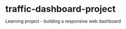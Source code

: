 # traffic-dashboard-project
Learning project - building a responsive web dashboard
<!DOCTYPE html>
<html lang="en">
<head>
    <meta charset="UTF-8">
    <meta name="viewport" content="width=device-width, initial-scale=1.0">
    <title>TrafficFlow Pro - Odisha</title>
    <link rel="stylesheet" href="https://unpkg.com/leaflet/dist/leaflet.css"/>
    <script src="https://unpkg.com/leaflet/dist/leaflet.js"></script>
    <script src="https://cdn.jsdelivr.net/npm/chart.js"></script>
    <style>
        * {
            margin: 0;
            padding: 0;
            box-sizing: border-box;
        }
        
        body {
            font-family: 'Segoe UI', Tahoma, Geneva, Verdana, sans-serif;
            background: #0a0f1c;
            color: #ffffff;
            overflow-x: hidden;
        }
        
        .sidebar {
            width: 260px;
            height: 100vh;
            background: #1a1f2e;
            position: fixed;
            left: 0;
            top: 0;
            z-index: 1000;
            padding: 20px 0;
            border-right: 1px solid #2d3748;
        }
        
        .logo {
            padding: 0 20px 30px;
            border-bottom: 1px solid #2d3748;
            margin-bottom: 30px;
        }
        
        .logo h2 {
            color: #4299e1;
            font-size: 18px;
        }
        
        .nav-menu {
            list-style: none;
        }
        
        .nav-item {
            margin-bottom: 5px;
        }
        
        .nav-link {
            display: flex;
            align-items: center;
            padding: 12px 20px;
            color: #a0aec0;
            text-decoration: none;
            transition: all 0.3s;
            cursor: pointer;
        }
        
        .nav-link:hover, .nav-link.active {
            background: #2d3748;
            color: #4299e1;
        }
        
        .nav-icon {
            margin-right: 12px;
            font-size: 16px;
        }
        
        .main-content {
            margin-left: 260px;
            min-height: 100vh;
            background: #0f1419;
        }
        
        .header {
            background: #1a1f2e;
            padding: 20px 30px;
            border-bottom: 1px solid #2d3748;
            display: flex;
            justify-content: between;
            align-items: center;
        }
        
        .time {
            color: #718096;
            font-size: 14px;
        }
        
        .metrics-grid {
            display: grid;
            grid-template-columns: repeat(auto-fit, minmax(250px, 1fr));
            gap: 20px;
            padding: 30px;
        }
        
        .metric-card {
            background: linear-gradient(135deg, #1a202c, #2d3748);
            border: 1px solid #2d3748;
            border-radius: 12px;
            padding: 24px;
            position: relative;
            overflow: hidden;
        }
        
        .metric-card::before {
            content: '';
            position: absolute;
            top: 0;
            left: 0;
            right: 0;
            height: 3px;
            background: linear-gradient(90deg, #4299e1, #63b3ed);
        }
        
        .metric-header {
            display: flex;
            justify-content: space-between;
            align-items: center;
            margin-bottom: 15px;
        }
        
        .metric-title {
            color: #a0aec0;
            font-size: 14px;
            font-weight: 500;
        }
        
        .metric-icon {
            color: #4299e1;
            font-size: 20px;
        }
        
        .metric-value {
            font-size: 32px;
            font-weight: 700;
            color: #ffffff;
            margin-bottom: 8px;
        }
        
        .metric-change {
            font-size: 12px;
            color: #48bb78;
        }
        
        .metric-change.negative {
            color: #f56565;
        }
        
        .status-optimal {
            color: #48bb78;
        }
        
        .status-warning {
            color: #ed8936;
        }
        
        .status-congested {
            color: #f56565;
        }
        
        .content-section {
            padding: 0 30px 30px;
        }
        
        .section-card {
            background: #1a202c;
            border: 1px solid #2d3748;
            border-radius: 12px;
            margin-bottom: 30px;
            overflow: hidden;
        }
        
        .section-header {
            padding: 20px 24px;
            border-bottom: 1px solid #2d3748;
            display: flex;
            justify-content: space-between;
            align-items: center;
        }
        
        .section-title {
            font-size: 18px;
            font-weight: 600;
            color: #ffffff;
        }
        
        .section-subtitle {
            color: #718096;
            font-size: 14px;
            margin-top: 4px;
        }
        
        .map-container {
            height: 500px;
            position: relative;
        }
        
        #map {
            height: 100%;
            width: 100%;
        }
        
        .controls-panel {
            background: #2d3748;
            padding: 20px;
            display: none;
        }
        
        .controls-grid {
            display: grid;
            grid-template-columns: repeat(auto-fit, minmax(300px, 1fr));
            gap: 20px;
        }
        
        .control-group {
            background: #1a202c;
            padding: 16px;
            border-radius: 8px;
            border: 1px solid #4a5568;
        }
        
        .control-label {
            color: #a0aec0;
            font-size: 14px;
            margin-bottom: 8px;
            font-weight: 500;
        }
        
        .control-row {
            display: flex;
            gap: 10px;
            align-items: center;
            margin-bottom: 12px;
        }
        
        select, input {
            background: #2d3748;
            border: 1px solid #4a5568;
            color: #ffffff;
            padding: 8px 12px;
            border-radius: 6px;
            font-size: 14px;
        }
        
        button {
            background: #4299e1;
            border: none;
            color: white;
            padding: 10px 16px;
            border-radius: 6px;
            cursor: pointer;
            font-size: 14px;
            font-weight: 500;
            transition: background 0.3s;
        }
        
        button:hover {
            background: #3182ce;
        }
        
        .btn-danger {
            background: #f56565;
        }
        
        .btn-danger:hover {
            background: #e53e3e;
        }
        
        .btn-success {
            background: #48bb78;
        }
        
        .btn-success:hover {
            background: #38a169;
        }
        
        .analytics-grid {
            display: grid;
            grid-template-columns: repeat(auto-fit, minmax(400px, 1fr));
            gap: 20px;
        }
        
        .chart-container {
            background: #1a202c;
            padding: 20px;
            border-radius: 12px;
            border: 1px solid #2d3748;
        }
        
        .intersection-table {
            width: 100%;
            border-collapse: collapse;
            background: #1a202c;
        }
        
        .intersection-table th,
        .intersection-table td {
            padding: 12px 16px;
            text-align: left;
            border-bottom: 1px solid #2d3748;
        }
        
        .intersection-table th {
            background: #2d3748;
            font-weight: 600;
            color: #a0aec0;
            font-size: 14px;
        }
        
        .intersection-table td {
            color: #ffffff;
        }
        
        .status-dot {
            width: 8px;
            height: 8px;
            border-radius: 50%;
            display: inline-block;
            margin-right: 8px;
        }
        
        .status-dot.green {
            background: #48bb78;
        }
        
        .status-dot.yellow {
            background: #ed8936;
        }
        
        .status-dot.red {
            background: #f56565;
        }
        
        .page {
            display: none;
        }
        
        .page.active {
            display: block;
        }
        
        .user-type-selector {
            position: fixed;
            top: 20px;
            right: 20px;
            z-index: 1001;
            background: #1a202c;
            padding: 10px;
            border-radius: 8px;
            border: 1px solid #2d3748;
        }
        
        .alerts-panel {
            background: #1a202c;
            padding: 20px;
        }
        
        .alert-item {
            display: flex;
            align-items: center;
            padding: 12px;
            background: #2d3748;
            border-radius: 8px;
            margin-bottom: 12px;
            border-left: 4px solid #ed8936;
        }
        
        .alert-icon {
            color: #ed8936;
            margin-right: 12px;
            font-size: 18px;
        }
        
        .alert-content {
            flex: 1;
        }
        
        .alert-title {
            font-weight: 600;
            color: #ffffff;
            margin-bottom: 4px;
        }
        
        .alert-time {
            color: #718096;
            font-size: 12px;
        }
        
        .quick-actions {
            padding: 20px;
            background: #1a202c;
        }
        
        .action-grid {
            display: grid;
            grid-template-columns: repeat(auto-fit, minmax(200px, 1fr));
            gap: 15px;
        }
        
        .action-btn {
            background: linear-gradient(135deg, #4299e1, #63b3ed);
            border: none;
            color: white;
            padding: 16px;
            border-radius: 8px;
            cursor: pointer;
            font-weight: 600;
            transition: transform 0.3s;
            text-align: center;
        }
        
        .action-btn:hover {
            transform: translateY(-2px);
        }
        
        @media (max-width: 768px) {
            .sidebar {
                transform: translateX(-100%);
            }
            
            .main-content {
                margin-left: 0;
            }
        }
    </style>
</head>
<body>
    <!-- User Type Selector -->
    <div class="user-type-selector">
        <select id="userType" onchange="switchUserType()">
            <option value="admin">Admin (RTO Controller)</option>
            <option value="citizen">Citizen View</option>
        </select>
    </div>

    <!-- Sidebar -->
    <div class="sidebar">
        <div class="logo">
            <h2>TrafficFlow Pro</h2>
        </div>
        <ul class="nav-menu">
            <li class="nav-item">
                <a class="nav-link active" onclick="showPage('overview')">
                    <span class="nav-icon">📊</span>Overview
                </a>
            </li>
            <li class="nav-item">
                <a class="nav-link" onclick="showPage('traffic-map')">
                    <span class="nav-icon">🗺️</span>Traffic Map
                </a>
            </li>
            <li class="nav-item">
                <a class="nav-link" onclick="showPage('analytics')">
                    <span class="nav-icon">📈</span>Analytics
                </a>
            </li>
            <li class="nav-item admin-only">
                <a class="nav-link" onclick="showPage('signal-control')">
                    <span class="nav-icon">🚦</span>Signal Control
                </a>
            </li>
            <li class="nav-item admin-only">
                <a class="nav-link" onclick="showPage('alerts')">
                    <span class="nav-icon">⚠️</span>Alerts
                </a>
            </li>
            <li class="nav-item">
                <a class="nav-link" onclick="showPage('reports')">
                    <span class="nav-icon">📋</span>Reports
                </a>
            </li>
        </ul>
    </div>

    <!-- Main Content -->
    <div class="main-content">
        <!-- Header -->
        <div class="header">
            <div>
                <h1>Traffic Control Center</h1>
                <p class="section-subtitle">Real-time intersection monitoring and control - Odisha</p>
            </div>
            <div class="time" id="currentTime"></div>
        </div>

        <!-- Overview Page -->
        <div id="overview" class="page active">
            <!-- Metrics Grid -->
            <div class="metrics-grid">
                <div class="metric-card">
                    <div class="metric-header">
                        <span class="metric-title">Traffic Efficiency</span>
                        <span class="metric-icon">📈</span>
                    </div>
                    <div class="metric-value" id="trafficEfficiency">88.9%</div>
                    <div class="metric-change">+2.4% from last hour</div>
                </div>
                
                <div class="metric-card">
                    <div class="metric-header">
                        <span class="metric-title">Active Signals</span>
                        <span class="metric-icon">📍</span>
                    </div>
                    <div class="metric-value"><span id="activeSignals">48</span>/50</div>
                    <div class="metric-change">2 signals in maintenance mode</div>
                </div>
                
                <div class="metric-card">
                    <div class="metric-header">
                        <span class="metric-title">Avg Commute Time</span>
                        <span class="metric-icon">⏱️</span>
                    </div>
                    <div class="metric-value" id="avgCommute">22.8</div>
                    <div class="metric-change">-10.2% reduction achieved</div>
                </div>
                
                <div class="metric-card">
                    <div class="metric-header">
                        <span class="metric-title">System Status</span>
                        <span class="metric-icon">🔧</span>
                    </div>
                    <div class="metric-value status-optimal">Optimal</div>
                    <div class="metric-change">All systems operational</div>
                </div>
            </div>

            <!-- Main Dashboard Content -->
            <div class="content-section">
                <div class="section-card">
                    <div class="section-header">
                        <div>
                            <h3 class="section-title">Real-time Traffic Map</h3>
                            <p class="section-subtitle">Live traffic conditions across Odisha intersections</p>
                        </div>
                    </div>
                    <div class="map-container">
                        <div id="map"></div>
                    </div>
                </div>
            </div>
        </div>

        <!-- Traffic Map Page -->
        <div id="traffic-map" class="page">
            <div class="content-section">
                <div class="section-card">
                    <div class="section-header">
                        <div>
                            <h3 class="section-title">Interactive Traffic Map</h3>
                            <p class="section-subtitle">Detailed view of all intersections in Odisha</p>
                        </div>
                    </div>
                    <div class="map-container" style="height: 70vh;">
                        <div id="mapDetailed"></div>
                    </div>
                </div>
            </div>
        </div>

        <!-- Analytics Page -->
        <div id="analytics" class="page">
            <div class="content-section">
                <div class="analytics-grid">
                    <div class="chart-container">
                        <h4>Average Waiting Time</h4>
                        <canvas id="waitingTimeChart"></canvas>
                    </div>
                    <div class="chart-container">
                        <h4>Queue Length Analysis</h4>
                        <canvas id="queueLengthChart"></canvas>
                    </div>
                    <div class="chart-container">
                        <h4>Traffic Flow Trends</h4>
                        <canvas id="trafficFlowChart"></canvas>
                    </div>
                    <div class="chart-container">
                        <h4>Intersection Performance</h4>
                        <canvas id="performanceChart"></canvas>
                    </div>
                </div>
                
                <div class="section-card">
                    <div class="section-header">
                        <h3 class="section-title">Intersection Statistics</h3>
                    </div>
                    <table class="intersection-table">
                        <thead>
                            <tr>
                                <th>Intersection</th>
                                <th>Status</th>
                                <th>Avg Wait Time</th>
                                <th>Queue Length</th>
                                <th>Efficiency</th>
                                <th>Last Updated</th>
                            </tr>
                        </thead>
                        <tbody id="intersectionTableBody">
                        </tbody>
                    </table>
                </div>
            </div>
        </div>

        <!-- Signal Control Page (Admin Only) -->
        <div id="signal-control" class="page">
            <div class="content-section">
                <div class="section-card">
                    <div class="section-header">
                        <h3 class="section-title">Manual Signal Control</h3>
                        <p class="section-subtitle">Override automatic signals for emergency or maintenance</p>
                    </div>
                    <div class="controls-panel" style="display: block;">
                        <div class="controls-grid">
                            <div class="control-group">
                                <div class="control-label">Select Intersection</div>
                                <select id="intersectionSelect" onchange="updateSignalStatus()">
                                    <option value="">Choose intersection...</option>
                                </select>
                                <div id="currentSignalStatus" style="margin-top: 10px; padding: 10px; background: #2d3748; border-radius: 6px;">
                                    <strong>Current Status:</strong> <span id="signalStatusText">Select an intersection</span>
                                </div>
                            </div>
                            
                            <div class="control-group">
                                <div class="control-label">Manual Override</div>
                                <div class="control-row">
                                    <button class="btn-success" onclick="forceSignal('green')">Force Green</button>
                                    <button class="btn-danger" onclick="forceSignal('red')">Force Red</button>
                                    <button onclick="resetSignal()">Auto Mode</button>
                                </div>
                                <div class="control-row">
                                    <label>Duration (seconds):</label>
                                    <input type="number" id="signalDuration" value="30" min="5" max="300" style="width: 80px;">
                                </div>
                            </div>
                            
                            <div class="control-group">
                                <div class="control-label">Emergency Controls</div>
                                <div class="control-row">
                                    <button class="btn-danger" onclick="emergencyOverride()">🚨 Emergency Override</button>
                                </div>
                                <div class="control-row">
                                    <button onclick="maintenanceMode()">🔧 Maintenance Mode</button>
                                </div>
                            </div>
                        </div>
                    </div>
                </div>
            </div>
        </div>

        <!-- Alerts Page (Admin Only) -->
        <div id="alerts" class="page">
            <div class="content-section">
                <div class="section-card">
                    <div class="section-header">
                        <h3 class="section-title">⚠️ System Alerts</h3>
                    </div>
                    <div class="alerts-panel">
                        <div class="alert-item">
                            <div class="alert-icon">🔴</div>
                            <div class="alert-content">
                                <div class="alert-title">Heavy traffic detected on Broadway corridor</div>
                                <div class="alert-time">2 min ago</div>
                            </div>
                        </div>
                        <div class="alert-item">
                            <div class="alert-icon">🔵</div>
                            <div class="alert-content">
                                <div class="alert-title">Signal timing optimized for rush hour</div>
                                <div class="alert-time">15 min ago</div>
                            </div>
                        </div>
                        <div class="alert-item">
                            <div class="alert-icon">🟢</div>
                            <div class="alert-content">
                                <div class="alert-title">New efficiency record: 94% at Center St</div>
                                <div class="alert-time">1 hour ago</div>
                            </div>
                        </div>
                    </div>
                </div>

                <div class="section-card">
                    <div class="section-header">
                        <h3 class="section-title">Quick Actions</h3>
                    </div>
                    <div class="quick-actions">
                        <div class="action-grid">
                            <button class="action-btn" onclick="emergencyOverride()">⚡ Emergency Override</button>
                            <button class="action-btn" onclick="optimizeAll()">⚙️ Optimize All Signals</button>
                            <button class="action-btn" onclick="generateReport()">📊 Generate Report</button>
                            <button class="action-btn" onclick="maintenanceMode()">🔧 Maintenance Mode</button>
                        </div>
                    </div>
                </div>
            </div>
        </div>

        <!-- Reports Page -->
        <div id="reports" class="page">
            <div class="content-section">
                <div class="section-card">
                    <div class="section-header">
                        <h3 class="section-title">Traffic Reports</h3>
                        <button onclick="generateReport()">Generate New Report</button>
                    </div>
                    <div class="analytics-grid">
                        <div class="chart-container">
                            <h4>Daily Traffic Summary</h4>
                            <canvas id="dailySummaryChart"></canvas>
                        </div>
                        <div class="chart-container">
                            <h4>Weekly Performance</h4>
                            <canvas id="weeklyChart"></canvas>
                        </div>
                    </div>
                </div>
            </div>
        </div>
    </div>

    <script>
        // Global variables
        let map, mapDetailed;
        let intersections = [];
        let currentUserType = 'admin';
        let signalOverrides = {};
        
        // Initialize the application
        function init() {
            updateTime();
            setInterval(updateTime, 1000);
            initMaps();
            generateIntersectionData();
            initCharts();
            updateIntersectionTable();
            populateIntersectionSelect();
            setInterval(updateRealTimeData, 5000);
        }
        
        // Update current time
        function updateTime() {
            const now = new Date();
            document.getElementById('currentTime').textContent = now.toLocaleTimeString();
        }
        
        // Initialize Leaflet maps with Odisha focus
        function initMaps() {
            // Main overview map
            map = L.map('map').setView([20.2961, 85.8245], 10);
            L.tileLayer('https://{s}.tile.openstreetmap.org/{z}/{x}/{y}.png', {
                maxZoom: 19,
                attribution: '© OpenStreetMap contributors'
            }).addTo(map);
            
            // Detailed traffic map
            mapDetailed = L.map('mapDetailed').setView([20.2961, 85.8245], 11);
            L.tileLayer('https://{s}.tile.openstreetmap.org/{z}/{x}/{y}.png', {
                maxZoom: 19,
                attribution: '© OpenStreetMap contributors'
            }).addTo(mapDetailed);
            
            // Load roads and intersections
            loadOdishaRoads();
        }
        
        // Load Odisha roads using Overpass API
        async function loadOdishaRoads() {
            try {
                const query = `
                [out:json][timeout:25];
                area["name"="Odisha"]->.a;
                (
                  way["highway"~"primary|secondary|trunk|residential"](area.a);
                );
                out geom;
                `;
                
                const url = "https://overpass-api.de/api/interpreter?data=" + encodeURIComponent(query);
                const response = await fetch(url);
                const data = await response.json();
                
                data.elements.forEach((element, index) => {
                    if (element.type === 'way' && element.geometry) {
                        const coords = element.geometry.map(point => [point.lat, point.lon]);
                        const trafficStatus = ['optimal', 'warning', 'congested'][Math.floor(Math.random() * 3)];
                        const color = getTrafficColor(trafficStatus);
                        
                        // Add to both maps
                        L.polyline(coords, {
                            color: color,
                            weight: 4,
                            opacity: 0.7
                        }).addTo(map);
                        
                        L.polyline(coords, {
                            color: color,
                            weight: 5,
                            opacity: 0.8
                        }).addTo(mapDetailed);
                        
                        // Create intersection markers at road junctions
                        if (index % 10 === 0 && coords.length > 0) {
                            createIntersectionMarker(coords[Math.floor(coords.length / 2)], index);
                        }
                    }
                });
                
            } catch (error) {
                console.error('Error loading roads:', error);
                // Fallback: create demo intersections
                createDemoIntersections();
            }
        }
        
        // Create intersection marker
        function createIntersectionMarker(coords, index) {
            const intersectionId = `ODI-${String(index).padStart(3, '0')}`;
            const status = ['optimal', 'warning', 'congested'][Math.floor(Math.random() * 3)];
            const color = getTrafficColor(status);
            
            const intersection = {
                id: intersectionId,
                coords: coords,
                status: status,
                waitTime: Math.floor(Math.random() * 120) + 10,
                queueLength: Math.floor(Math.random() * 20) + 2,
                efficiency: Math.floor(Math.random() * 30) + 70,
                lastUpdated: new Date()
            };
            
            intersections.push(intersection);
            
            // Create markers for both maps
            const marker1 = L.circle(coords, {
                radius: 100,
                color: color,
                fill: true,
                fillOpacity: 0.8
            }).addTo(map);
            
            const marker2 = L.circle(coords, {
                radius: 150,
                color: color,
                fill: true,
                fillOpacity: 0.8
            }).addTo(mapDetailed);
            
            const popupContent = `
                <strong>${intersectionId}</strong><br>
                Status: <span style="color: ${color}">${status.toUpperCase()}</span><br>
                Wait Time: ${intersection.waitTime}s<br>
                Queue: ${intersection.queueLength} vehicles
            `;
            
            marker1.bindPopup(popupContent);
            marker2.bindPopup(popupContent);
        }
        
        // Create demo intersections if API fails
        function createDemoIntersections() {
            const demoPoints = [
                [20.2961, 85.8245], // Bhubaneswar center
                [20.3029, 85.8207], // Near Kalinga Institute
                [20.2906, 85.8313], // Near railway station
                [20.3102, 85.8312], // Patia area
                [20.2844, 85.8394], // Old town area
            ];
            
            demoPoints.forEach((coords, index) => {
                createIntersectionMarker(coords, index + 100);
            });
        }
        
        // Get traffic color based on status
        function getTrafficColor(status) {
            const colors = {
                'optimal': '#48bb78',
                'warning': '#ed8936',
                'congested': '#f56565'
            };
            return colors[status] || '#4299e1';
        }
        
        // Generate intersection data
        function generateIntersectionData() {
            // This function is called after roads are loaded
            // Data is already generated in createIntersectionMarker
        }
        
        // Initialize charts
        function initCharts() {
            const chartOptions = {
                responsive: true,
                plugins: {
                    legend: {
                        labels: {
                            color: '#a0aec0'
                        }
                    }
                },
                scales: {
                    y: {
                        ticks: {
                            color: '#a0aec0'
                        },
                        grid: {
                            color: '#2d3748'
                        }
                    },
                    x: {
                        ticks: {
                            color: '#a0aec0'
                        },
                        grid: {
                            color: '#2d3748'
                        }
                    }
                }
            };
            
            // Waiting Time Chart
            const waitingTimeCtx = document.getElementById('waitingTimeChart').getContext('2d');
            new Chart(waitingTimeCtx, {
                type: 'line',
                data: {
                    labels: ['6 AM', '9 AM', '12 PM', '3 PM', '6 PM', '9 PM'],
                    datasets: [{
                        label: 'Average Wait Time (seconds)',
                        data: [45, 78, 52, 64, 89, 43],
                        borderColor: '#4299e1',
                        backgroundColor: 'rgba(66, 153, 225, 0.1)',
                        tension: 0.4
                    }]
                },
                options: chartOptions
            });
            
            // Queue Length Chart
            const queueLengthCtx = document.getElementById('queueLengthChart').getContext('2d');
            new Chart(queueLengthCtx, {
                type: 'bar',
                data: {
                    labels: ['ODI-001', 'ODI-002', 'ODI-003', 'ODI-004', 'ODI-005'],
                    datasets: [{
                        label: 'Queue Length (vehicles)',
                        data: [12, 8, 15, 6, 10],
                        backgroundColor: ['#48bb78', '#48bb78', '#ed8936', '#48bb78', '#48bb78']
                    }]
                },
                options: chartOptions
            });
            
            // Traffic Flow Chart
            const trafficFlowCtx = document.getElementById('trafficFlowChart').getContext('2d');
            new Chart(trafficFlowCtx, {
                type: 'doughnut',
                data: {
                    labels: ['Optimal', 'Warning', 'Congested'],
                    datasets: [{
                        data: [65, 25, 10],
                        backgroundColor: ['#48bb78', '#ed8936', '#f56565']
                    }]
                },
                options: {
                    responsive: true,
                    plugins: {
                        legend: {
                            labels: {
                                color: '#a0aec0'
                            }
                        }
                    }
                }
            });
            
            // Performance Chart
            const performanceCtx = document.getElementById('performanceChart').getContext('2d');
            new Chart(performanceCtx, {
                type: 'radar',
                data: {
                    labels: ['Response Time', 'Queue Management', 'Flow Optimization', 'Signal Timing', 'Emergency Handling'],
                    datasets: [{
                        label: 'Current Performance',
                        data: [85, 92, 78, 88, 95],
                        borderColor: '#4299e1',
                        backgroundColor: 'rgba(66, 153, 225, 0.2)'
                    }]
                },
                options: {
                    responsive: true,
                    plugins: {
                        legend: {
                            labels: {
                                color: '#a0aec0'
                            }
                        }
                    },
                    scales: {
                        r: {
                            ticks: {
                                color: '#a0aec0'
                            },
                            grid: {
                                color: '#2d3748'
                            }
                        }
                    }
                }
            });
            
            // Daily Summary Chart
            const dailySummaryCtx = document.getElementById('dailySummaryChart').getContext('2d');
            new Chart(dailySummaryCtx, {
                type: 'line',
                data: {
                    labels: ['Mon', 'Tue', 'Wed', 'Thu', 'Fri', 'Sat', 'Sun'],
                    datasets: [{
                        label: 'Efficiency %',
                        data: [88, 92, 85, 90, 87, 75, 68],
                        borderColor: '#48bb78',
                        backgroundColor: 'rgba(72, 187, 120, 0.1)',
                        tension: 0.4
                    }]
                },
                options: chartOptions
            });
            
            // Weekly Chart
            const weeklyCtx = document.getElementById('weeklyChart').getContext('2d');
            new Chart(weeklyCtx, {
                type: 'bar',
                data: {
                    labels: ['Week 1', 'Week 2', 'Week 3', 'Week 4'],
                    datasets: [{
                        label: 'Average Commute Time (min)',
                        data: [25.4, 23.8, 22.1, 22.8],
                        backgroundColor: '#4299e1'
                    }]
                },
                options: chartOptions
            });
        }
        
        // Update intersection table
        function updateIntersectionTable() {
            const tbody = document.getElementById('intersectionTableBody');
            if (!tbody) return;
            
            tbody.innerHTML = intersections.slice(0, 10).map(intersection => `
                <tr>
                    <td>${intersection.id}</td>
                    <td>
                        <span class="status-dot ${intersection.status === 'optimal' ? 'green' : intersection.status === 'warning' ? 'yellow' : 'red'}"></span>
                        ${intersection.status.toUpperCase()}
                    </td>
                    <td>${intersection.waitTime}s</td>
                    <td>${intersection.queueLength} vehicles</td>
                    <td>${intersection.efficiency}%</td>
                    <td>${intersection.lastUpdated.toLocaleTimeString()}</td>
                </tr>
            `).join('');
        }
        
        // Populate intersection select dropdown
        function populateIntersectionSelect() {
            const select = document.getElementById('intersectionSelect');
            if (!select) return;
            
            select.innerHTML = '<option value="">Choose intersection...</option>';
            intersections.forEach(intersection => {
                const option = document.createElement('option');
                option.value = intersection.id;
                option.textContent = `${intersection.id} - ${intersection.status.toUpperCase()}`;
                select.appendChild(option);
            });
        }
        
        // Update signal status display
        function updateSignalStatus() {
            const select = document.getElementById('intersectionSelect');
            const statusText = document.getElementById('signalStatusText');
            
            if (!select || !statusText) return;
            
            const selectedId = select.value;
            if (!selectedId) {
                statusText.textContent = 'Select an intersection';
                return;
            }
            
            const intersection = intersections.find(i => i.id === selectedId);
            if (intersection) {
                const overrideStatus = signalOverrides[selectedId];
                if (overrideStatus) {
                    statusText.innerHTML = `<span style="color: ${overrideStatus.color}">MANUAL OVERRIDE - ${overrideStatus.signal.toUpperCase()}</span> (${overrideStatus.remaining}s remaining)`;
                } else {
                    statusText.innerHTML = `Auto Mode - <span style="color: ${getTrafficColor(intersection.status)}">${intersection.status.toUpperCase()}</span>`;
                }
            }
        }
        
        // Force signal to specific state
        function forceSignal(signal) {
            const select = document.getElementById('intersectionSelect');
            const durationInput = document.getElementById('signalDuration');
            
            if (!select || !durationInput) return;
            
            const selectedId = select.value;
            const duration = parseInt(durationInput.value) || 30;
            
            if (!selectedId) {
                alert('Please select an intersection first');
                return;
            }
            
            const color = signal === 'green' ? '#48bb78' : '#f56565';
            
            signalOverrides[selectedId] = {
                signal: signal,
                duration: duration,
                remaining: duration,
                color: color,
                startTime: Date.now()
            };
            
            updateSignalStatus();
            
            // Set timer to remove override
            setTimeout(() => {
                delete signalOverrides[selectedId];
                updateSignalStatus();
            }, duration * 1000);
            
            // Update countdown
            const countdown = setInterval(() => {
                if (signalOverrides[selectedId]) {
                    signalOverrides[selectedId].remaining--;
                    updateSignalStatus();
                    
                    if (signalOverrides[selectedId].remaining <= 0) {
                        clearInterval(countdown);
                    }
                } else {
                    clearInterval(countdown);
                }
            }, 1000);
            
            console.log(`Manual override: ${selectedId} forced to ${signal} for ${duration} seconds`);
        }
        
        // Reset signal to auto mode
        function resetSignal() {
            const select = document.getElementById('intersectionSelect');
            const selectedId = select.value;
            
            if (!selectedId) {
                alert('Please select an intersection first');
                return;
            }
            
            delete signalOverrides[selectedId];
            updateSignalStatus();
            console.log(`${selectedId} returned to auto mode`);
        }
        
        // Emergency override
        function emergencyOverride() {
            const confirmed = confirm('Emergency override will force ALL intersections to allow emergency vehicle passage. Continue?');
            if (confirmed) {
                intersections.forEach(intersection => {
                    signalOverrides[intersection.id] = {
                        signal: 'emergency',
                        duration: 120,
                        remaining: 120,
                        color: '#f56565',
                        startTime: Date.now()
                    };
                });
                alert('Emergency override activated for all intersections (120 seconds)');
                
                setTimeout(() => {
                    intersections.forEach(intersection => {
                        delete signalOverrides[intersection.id];
                    });
                    updateSignalStatus();
                }, 120000);
            }
        }
        
        // Maintenance mode
        function maintenanceMode() {
            const select = document.getElementById('intersectionSelect');
            const selectedId = select.value;
            
            if (!selectedId) {
                alert('Please select an intersection first');
                return;
            }
            
            const confirmed = confirm(`Put ${selectedId} in maintenance mode? This will disable automatic control.`);
            if (confirmed) {
                signalOverrides[selectedId] = {
                    signal: 'maintenance',
                    duration: 3600, // 1 hour
                    remaining: 3600,
                    color: '#ed8936',
                    startTime: Date.now()
                };
                updateSignalStatus();
                console.log(`${selectedId} entered maintenance mode`);
            }
        }
        
        // Optimize all signals
        function optimizeAll() {
            alert('AI optimization initiated for all intersections. This may take a few minutes.');
            console.log('Optimizing all signals using AI algorithms');
        }
        
        // Generate report
        function generateReport() {
            alert('Generating comprehensive traffic report...');
            console.log('Report generation started');
        }
        
        // Update real-time data
        function updateRealTimeData() {
            // Update metrics
            const efficiency = Math.floor(Math.random() * 10) + 85;
            document.getElementById('trafficEfficiency').textContent = efficiency + '%';
            
            const avgTime = (Math.random() * 5 + 20).toFixed(1);
            document.getElementById('avgCommute').textContent = avgTime;
            
            // Update intersection data
            intersections.forEach(intersection => {
                intersection.waitTime = Math.floor(Math.random() * 120) + 10;
                intersection.queueLength = Math.floor(Math.random() * 20) + 2;
                intersection.efficiency = Math.floor(Math.random() * 30) + 70;
                intersection.lastUpdated = new Date();
            });
            
            updateIntersectionTable();
            updateSignalStatus();
        }
        
        // Show specific page
        function showPage(pageId) {
            // Hide all pages
            document.querySelectorAll('.page').forEach(page => {
                page.classList.remove('active');
            });
            
            // Show selected page
            document.getElementById(pageId).classList.add('active');
            
            // Update nav active state
            document.querySelectorAll('.nav-link').forEach(link => {
                link.classList.remove('active');
            });
            
            event.target.classList.add('active');
            
            // Resize maps when shown
            if (pageId === 'traffic-map') {
                setTimeout(() => {
                    if (mapDetailed) {
                        mapDetailed.invalidateSize();
                    }
                }, 100);
            } else if (pageId === 'overview') {
                setTimeout(() => {
                    if (map) {
                        map.invalidateSize();
                    }
                }, 100);
            }
        }
        
        // Switch user type
        function switchUserType() {
            const userType = document.getElementById('userType').value;
            currentUserType = userType;
            
            const adminOnlyElements = document.querySelectorAll('.admin-only');
            
            if (userType === 'citizen') {
                adminOnlyElements.forEach(el => el.style.display = 'none');
                // Show overview page for citizens
                showPage('overview');
            } else {
                adminOnlyElements.forEach(el => el.style.display = 'block');
            }
        }
        
        // Initialize application when page loads
        document.addEventListener('DOMContentLoaded', function() {
            init();
        });
    </script>
</body>
</html>
